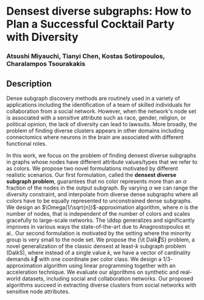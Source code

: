 # Densest diverse subgraphs: How to Plan a Successful Cocktail Party with Diversity
### Atsushi Miyauchi, Tianyi Chen, Kostas Sotiropoulos, Charalampos Tsourakakis 

## Description

Dense subgraph discovery methods are routinely used in a variety of applications including the identification of a team of skilled individuals for collaboration from a social network.  However, when the network's node set is associated with a sensitive attribute such as race, gender, religion, or political opinion, the lack of diversity can lead to lawsuits.  More broadly, the problem of finding diverse clusters appears in other domains including connectomics where neurons in the brain are associated with different  functional roles. 

In this work, we focus on the problem of finding densest diverse subgraphs in graphs whose nodes have different attribute values/types that we refer to as colors. We propose two novel formulations motivated by different realistic scenarios.    Our first formulation, called the  **densest diverse subgraph problem**, guarantees that no color represents more than an $\alpha$ fraction of the nodes in the output subgraph. By varying $\alpha$ we can  range the diversity constraint, and interpolate from diverse dense subgraphs  where all colors have to be equally represented to unconstrained dense subgraphs.  We design an $\Omega(1/\sqrt{n})$-approximation algorithm, where $n$ is the number of nodes, that is independent of the number of colors and scales gracefully to large-scale networks. The \ddsp generalizes and significantly improves in various ways the state-of-the-art due to Anagnostopoulos et al.. Our second formulation is motivated by the setting where the minority group is very small to the node set. We propose the {\it Dal$\vec{k}$S} problem, a novel generalization of the classic densest at least-$k$ subgraph problem (Dal$k$S), where instead of a single value $k$, we have a vector of cardinality demands $\vec{k}$ with one coordinate per color class. We design a $1/3$-approximation algorithm using linear programming together with an acceleration technique. We evaluate our  algorithms on synthetic and real-world datasets, including social and collaboration networks. Our proposed algorithms succeed in extracting  diverse clusters from social networks with sensitive node attributes.
